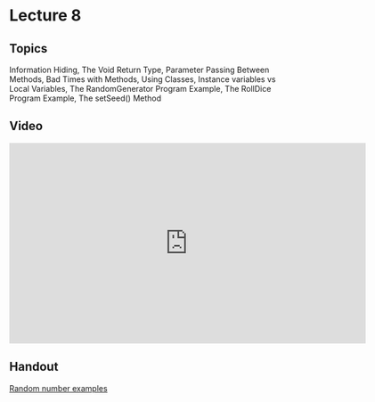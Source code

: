 # Lecture 8

## Topics

Information Hiding, The Void Return Type, Parameter Passing Between Methods, Bad Times with Methods, Using Classes, Instance variables vs Local Variables, The RandomGenerator Program Example, The RollDice Program Example, The setSeed() Method

## Video

<iframe width="640" height="360" src="http://www.youtube.com/embed/W2ysz_6AyJE?feature=player_detailpage" frameborder="0" allowfullscreen></iframe>

## Handout

[Random number examples](16-random-number-examples.pdf)
